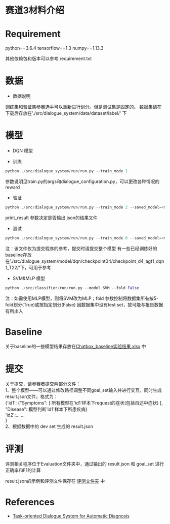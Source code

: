 # 赛道3材料介绍
# Requirement

python==3.6.4
tensorflow==1.3
numpy==1.13.3

其他依赖包和版本可以参考 requirement.txt

# 数据

* 数据说明

训练集和验证集参赛选手可以重新进行划分。但是测试集是固定的。
数据集请在下载后存放在'./src/dialogue_system/data/dataset/label/' 下

# 模型

- DQN 模型
* 训练
```python
python ./src/dialogue_system/run/run.py --train_mode 1
 ```
参数说明见train.py的args和dialogue_configuration.py，可以更改各种情况的reward

* 验证
```python
python ./src/dialogue_system/run/run.py --train_mode 2 --saved_model=<model_dir> --print_result 1
 ```
print_result 参数决定是否输出.json的结果文件
* 测试
```python
python ./src/dialogue_system/run/run.py --train_mode 0 --saved_model=<model_dir> --print_result 1
 ```
 
注：该文件仅为提交程序的参考，提交时请提交整个模型
    有一些已经训练好的baseline存放在'./src/dialogue_system/model/dqn/checkpoint04/checkpoint_d4_agt1_dqn1_T22/'下，可用于参考


- SVM&MLP 模型
```python
python ./src/classifier/run/run.py --model SVM --fold False 
 ```
注：如需使用MLP模型，则将SVM改为MLP；fold 参数控制将数据集所有按5-fold划分(True)或按指定划分(False)
因数据集中没有test set，故可能与报告数据有所出入

# Baseline
关于baseline的一些模型结果存放在[Chatbox_baseline实验结果.xlsx](./Chatbox_baseline实验结果.xlsx) 中

# 提交
关于提交，请参赛者提交两部分文件：  
    1、整个模型——可以通过修改路径调整不同goal_set输入并进行交互，同时生成result.json文件，格式为：  
	{'id1': {"Symptoms": [ 所有模型在'id1'样本下request的症状(包括自述中症状) ],  
	       	"Disease": 模型判断'id1'样本下所患疾病}  
	'id2':... 
		...  
	}  
    2、根据数据中的 dev set 生成的 result.json  

# 评测
评测相关程序位于Evaluation文件夹中，通过输出的 result.json 和 goal_set 进行正确率和F1的计算
 
result.json的示例和评测文件保存在	[评测文件夹](./MedicalChatbot-track3/src/Evaluation/) 中

# References

- [Task-oriented Dialogue System for Automatic Diagnosis](http://www.aclweb.org/anthology/P18-2033)
